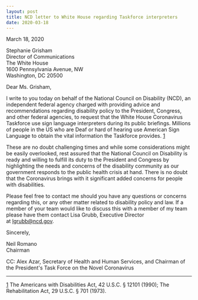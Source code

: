 ```yaml
---
layout: post
title: NCD letter to White House regarding Taskforce interpreters
date: 2020-03-18
---
```

March 18, 2020


Stephanie Grisham\
Director of Communications\
The White House\
1600 Pennsylvania Avenue, NW\
Washington, DC 20500

Dear Ms. Grisham,

I write to you today on behalf of the National Council on Disability (NCD), an independent federal agency charged with providing advice and recommendations regarding disability policy to the President, Congress, and other federal agencies, to request that the White House Coronavirus Taskforce use sign language interpreters during its public briefings. Millions of people in the US who are Deaf or hard of hearing use American Sign Language to obtain the vital information the Taskforce provides. [1](https://ncd.gov/publications/2020/ncd-letter-white-house-regarding-taskforce-interpreters#_ftn1)

These are no doubt challenging times and while some considerations might be easily overlooked, rest assured that the National Council on Disability is ready and willing to fulfill its duty to the President and Congress by highlighting the needs and concerns of the disability community as our government responds to the public health crisis at hand. There is no doubt that the Coronavirus brings with it significant added concerns for people with disabilities.

Please feel free to contact me should you have any questions or concerns regarding this, or any other matter related to disability policy and law. If a member of your team would like to discuss this with a member of my team please have them contact Lisa Grubb, Executive Director at [lgrubb@ncd.gov](mailto:lgrubb@ncd.gov).

Sincerely,

Neil Romano\
Chairman

CC: Alex Azar, Secretary of Health and Human Services, and Chairman of the President's Task Force on the Novel Coronavirus

- - -

 [1](https://ncd.gov/publications/2020/ncd-letter-white-house-regarding-taskforce-interpreters#_ftnref1) The Americans with Disabilities Act, 42 U.S.C. § 12101 (1990); The Rehabilitation Act, 29 U.S.C. § 701 (1973).
